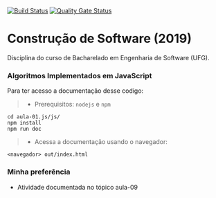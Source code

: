 [![Build Status](https://travis-ci.org/newtonjose/cs-2019-01.svg?branch=master)](https://travis-ci.org/newtonjose/cs-2019-01)
[![Quality Gate Status](https://sonarcloud.io/api/project_badges/measure?project=com.github.newtonjose%3Aaula01&metric=alert_status)](https://sonarcloud.io/dashboard?id=com.github.newtonjose%3Aaula01)

# Construção de Software (2019)
Disciplina do curso de Bacharelado em Engenharia de Software (UFG).

### Algoritmos Implementados em JavaScript

Para ter acesso a documentação desse codigo:
> - Prerequisitos: `nodejs` e `npm`
```
cd aula-01.js/js/
npm install
npm run doc
```

> - Acessa a documentação usando o navegador:
```
<navegador> out/index.html
```

### Minha preferência
- Atividade documentada no tópico aula-09